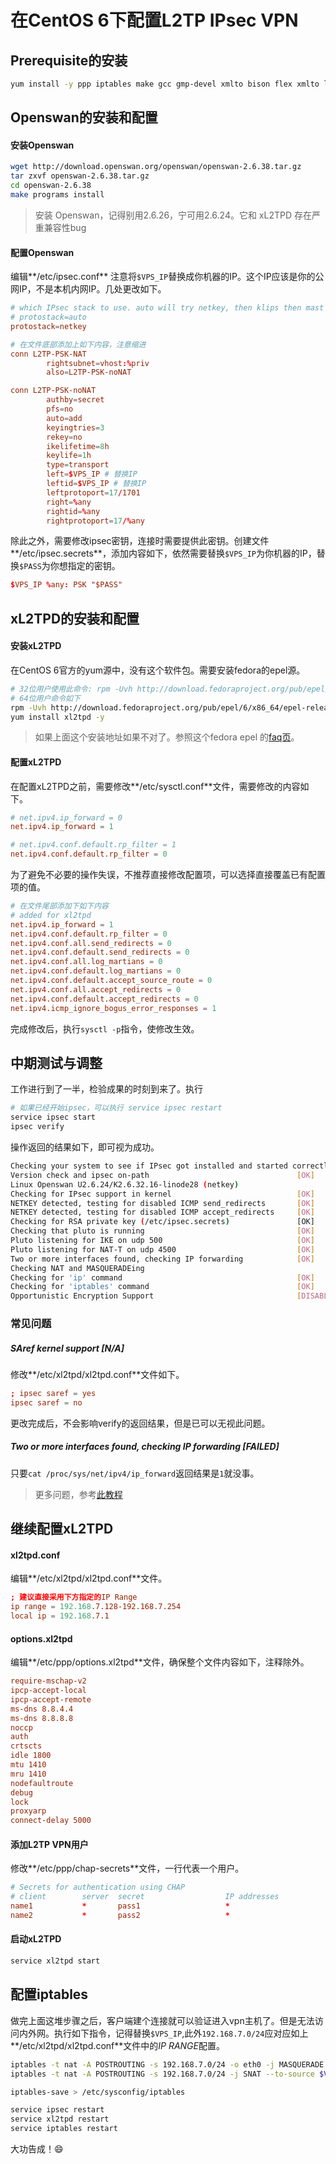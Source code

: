 在CentOS 6下配置L2TP IPsec VPN
==============================

## Prerequisite的安装

```bash
yum install -y ppp iptables make gcc gmp-devel xmlto bison flex xmlto libpcap-devel lsof
```

## Openswan的安装和配置

#### 安装Openswan

```bash
wget http://download.openswan.org/openswan/openswan-2.6.38.tar.gz
tar zxvf openswan-2.6.38.tar.gz
cd openswan-2.6.38
make programs install
```
> 安装 Openswan，记得别用2.6.26，宁可用2.6.24。它和 xL2TPD 存在严重兼容性bug

#### 配置Openswan
编辑**/etc/ipsec.conf** 注意将`$VPS_IP`替换成你机器的IP。这个IP应该是你的公网IP，不是本机内网IP。几处更改如下。
```conf
# which IPsec stack to use. auto will try netkey, then klips then mast
# protostack=auto
protostack=netkey
```

```conf
# 在文件底部添加上如下内容，注意缩进
conn L2TP-PSK-NAT
        rightsubnet=vhost:%priv
        also=L2TP-PSK-noNAT

conn L2TP-PSK-noNAT
        authby=secret
        pfs=no
        auto=add
        keyingtries=3
        rekey=no
        ikelifetime=8h
        keylife=1h
        type=transport
        left=$VPS_IP # 替换IP
        leftid=$VPS_IP # 替换IP
        leftprotoport=17/1701
        right=%any
        rightid=%any
        rightprotoport=17/%any
```

除此之外，需要修改ipsec密钥，连接时需要提供此密钥。创建文件**/etc/ipsec.secrets**，添加内容如下，依然需要替换`$VPS_IP`为你机器的IP，替换`$PASS`为你想指定的密钥。
```conf
$VPS_IP %any: PSK "$PASS"
```

## xL2TPD的安装和配置

#### 安装xL2TPD
在CentOS 6官方的yum源中，没有这个软件包。需要安装fedora的epel源。
```bash
# 32位用户使用此命令: rpm -Uvh http://download.fedoraproject.org/pub/epel/6/i386/epel-release-6-7.noarch.rpm
# 64位用户命令如下
rpm -Uvh http://download.fedoraproject.org/pub/epel/6/x86_64/epel-release-6-7.noarch.rpm
yum install xl2tpd -y
```
> 如果上面这个安装地址如果不对了。参照这个fedora epel 的[faq页](https://fedoraproject.org/wiki/EPEL/FAQ/zh-cn#How_can_I_install_the_packages_from_the_EPEL_software_repository.3F)。

#### 配置xL2TPD
在配置xL2TPD之前，需要修改**/etc/sysctl.conf**文件，需要修改的内容如下。
```conf
# net.ipv4.ip_forward = 0
net.ipv4.ip_forward = 1

# net.ipv4.conf.default.rp_filter = 1
net.ipv4.conf.default.rp_filter = 0
```

为了避免不必要的操作失误，不推荐直接修改配置项，可以选择直接覆盖已有配置项的值。
```conf
# 在文件尾部添加下如下内容
# added for xl2tpd
net.ipv4.ip_forward = 1
net.ipv4.conf.default.rp_filter = 0
net.ipv4.conf.all.send_redirects = 0
net.ipv4.conf.default.send_redirects = 0
net.ipv4.conf.all.log_martians = 0
net.ipv4.conf.default.log_martians = 0
net.ipv4.conf.default.accept_source_route = 0
net.ipv4.conf.all.accept_redirects = 0
net.ipv4.conf.default.accept_redirects = 0
net.ipv4.icmp_ignore_bogus_error_responses = 1
```
完成修改后，执行`sysctl -p`指令，使修改生效。

## 中期测试与调整
工作进行到了一半，检验成果的时刻到来了。执行
```bash
# 如果已经开始ipsec，可以执行 service ipsec restart
service ipsec start
ipsec verify
```
操作返回的结果如下，即可视为成功。
```bash
Checking your system to see if IPsec got installed and started correctly:
Version check and ipsec on-path                                 [OK]
Linux Openswan U2.6.24/K2.6.32.16-linode28 (netkey)
Checking for IPsec support in kernel                            [OK]
NETKEY detected, testing for disabled ICMP send_redirects       [OK]
NETKEY detected, testing for disabled ICMP accept_redirects     [OK]
Checking for RSA private key (/etc/ipsec.secrets)               [OK]
Checking that pluto is running                                  [OK]
Pluto listening for IKE on udp 500                              [OK]
Pluto listening for NAT-T on udp 4500                           [OK]
Two or more interfaces found, checking IP forwarding            [OK]
Checking NAT and MASQUERADEing
Checking for 'ip' command                                       [OK]
Checking for 'iptables' command                                 [OK]
Opportunistic Encryption Support                                [DISABLED]
```

### 常见问题
##### SAref kernel support                                  [N/A]
修改**/etc/xl2tpd/xl2tpd.conf**文件如下。
```conf
; ipsec saref = yes
ipsec saref = no
```
更改完成后，不会影响verify的返回结果，但是已可以无视此问题。

##### Two or more interfaces found, checking IP forwarding      [FAILED]
只要`cat /proc/sys/net/ipv4/ip_forward`返回结果是`1`就没事。

> 更多问题，参考[此教程](http://blog.jobbole.com/24004/)

## 继续配置xL2TPD

#### xl2tpd.conf
编辑**/etc/xl2tpd/xl2tpd.conf**文件。
```conf
; 建议直接采用下方指定的IP Range
ip range = 192.168.7.128-192.168.7.254
local ip = 192.168.7.1
```

#### options.xl2tpd
编辑**/etc/ppp/options.xl2tpd**文件，确保整个文件内容如下，注释除外。
```conf
require-mschap-v2
ipcp-accept-local
ipcp-accept-remote
ms-dns 8.8.4.4
ms-dns 8.8.8.8
noccp
auth
crtscts
idle 1800
mtu 1410
mru 1410
nodefaultroute
debug
lock
proxyarp
connect-delay 5000
```

#### 添加L2TP VPN用户
修改**/etc/ppp/chap-secrets**文件，一行代表一个用户。
```conf
# Secrets for authentication using CHAP
# client        server  secret                  IP addresses
name1           *       pass1                   *
name2           *       pass2                   *
```

#### 启动xL2TPD

```bash
service xl2tpd start
```

## 配置iptables
做完上面这堆步骤之后，客户端建个连接就可以验证进入vpn主机了。但是无法访问内外网。执行如下指令，记得替换`$VPS_IP`,此外`192.168.7.0/24`应对应如上**/etc/xl2tpd/xl2tpd.conf**文件中的*IP RANGE*配置。
```bash
iptables -t nat -A POSTROUTING -s 192.168.7.0/24 -o eth0 -j MASQUERADE 
iptables -t nat -A POSTROUTING -s 192.168.7.0/24 -j SNAT --to-source $VPS_IP

iptables-save > /etc/sysconfig/iptables

service ipsec restart
service xl2tpd restart
service iptables restart
```

大功告成！:smile:
